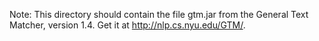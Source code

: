 Note: This directory should contain the file gtm.jar from the 
General Text Matcher, version 1.4. Get it at http://nlp.cs.nyu.edu/GTM/.
